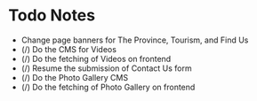 <h1>Todo Notes</h1>
<ul>
	<li>Change page banners for The Province, Tourism, and Find Us</li>
	<li>(/) Do the CMS for Videos</li>
	<li>(/) Do the fetching of Videos on frontend</li>
	<li>(/) Resume the submission of Contact Us form</li>
	<li>(/) Do the Photo Gallery CMS</li>
	<li>(/) Do the fetching of Photo Gallery on frontend</li>
</ul>